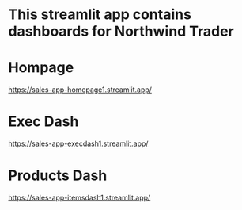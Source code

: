 # This streamlit app contains dashboards for Northwind Trader
# Hompage
https://sales-app-homepage1.streamlit.app/

# Exec Dash
https://sales-app-execdash1.streamlit.app/

# Products Dash
https://sales-app-itemsdash1.streamlit.app/
